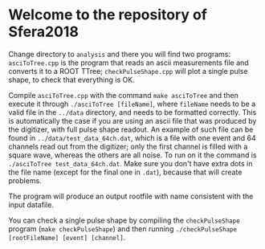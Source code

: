 # Welcome to the repository of Sfera2018

Change directory to `analysis` and there you will find two programs:
`asciToTree.cpp` is the program that reads an ascii measurements file and converts it to a ROOT TTree;
`checkPulseShape.cpp` will plot a single pulse shape, to check that everything is OK.

Compile `asciToTree.cpp` with the command `make asciToTree` and then execute it through `./asciToTree [fileName]`, where `fileName` needs to be a valid file in the `../data` directory, and needs to be formatted correctly. This is automatically the case if you are using an ascii file that was produced by the digitizer, with full pulse shape readout. An example of such file can be found in `../data/test_data_64ch.dat`, which is a file with one event and 64 channels read out from the digitizer; only the first channel is filled with a square wave, whereas the others are all noise. To run on it the command is `./asciToTree test_data_64ch.dat`. Make sure you don't have extra dots in the file name (except for the final one in `.dat`), because that will create problems.

The program will produce an output rootfile with name consistent with the input datafile.

You can check a single pulse shape by compiling the `checkPulseShape` program (`make checkPulseShape`) and then running `./checkPulseShape [rootFileName] [event] [channel]`.
